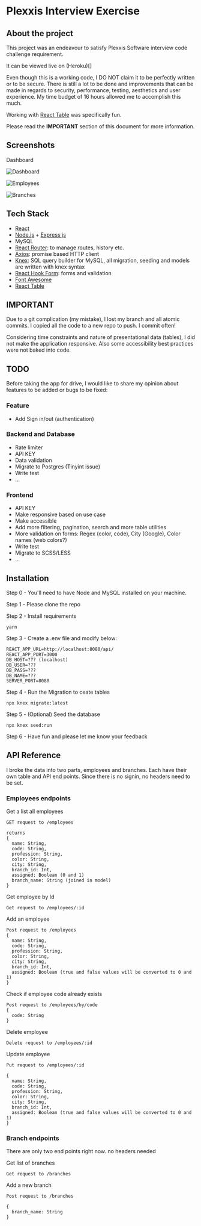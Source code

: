 # Plexxis Interview Exercise
## About the project
This project was an endeavour to satisfy Plexxis Software interview code challenge requirement.

It can be viewed live on (Heroku)[]

Even though this is a working code, I DO NOT claim it to be perfectly written or to be secure. There is still a lot to be done and improvements that can be made in regards to security, performance, testing, aesthetics and user experience. My time budget of 16 hours allowed me to accomplish this much.

Working with [React Table](https://react-table.tanstack.com/) was specifically fun.

Please read the __IMPORTANT__ section of this document for more information.

## Screenshots

Dashboard

![Dashboard](https://raw.githubusercontent.com/informagician/plexxis-interview/main/public/images/dashboard.png "Dashboard")

![Employees](https://raw.githubusercontent.com/informagician/plexxis-interview/main/public/images/employees.png "Employees")

![Branches](https://raw.githubusercontent.com/informagician/plexxis-interview/main/public/images/branch.png "Branches")


## Tech Stack

- [React](https://reactjs.org/)
- [Node.js](https://nodejs.org/en/) + [Express js](https://expressjs.com/)
- MySQL
- [React Router](https://reactrouter.com/): to manage routes, history etc.
- [Axios](https://github.com/axios/axios): promise based HTTP client
- [Knex](http://knexjs.org/): SQL query builder for MySQL, all migration, seeding and models are written with knex syntax
- [React Hook Form](https://react-hook-form.com/): forms and validation
- [Font Awesome](https://fontawesome.com/)
- [React Table](https://react-table.tanstack.com/)

## IMPORTANT 
Due to a git complication (my mistake), I lost my branch and all atomic commits. I copied all the code to a new repo to push. I commit often!

Considering time constraints and nature of presentational data (tables), I did not make the application responsive. Also some accessibility best practices were not baked into code.


## TODO
Before taking the app for drive, I would like to share my opinion about features to be added or bugs to be fixed:

### Feature
- Add Sign in/out (authentication)

### Backend and Database
- Rate limiter
- API KEY
- Data validation
- Migrate to Postgres (Tinyint issue)
- Write test
- ...

### Frontend
- API KEY
- Make responsive based on use case
- Make accessible
- Add more filtering, pagination, search and more table utilities
- More validation on forms: Regex (color, code), City (Google), Color names (web colors?)
- Write test
- Migrate to SCSS/LESS
- ...

## Installation

Step 0 - You'll need to have Node and MySQL installed on your machine.

Step 1 - Please clone the repo

Step 2 - Install requirements

```
yarn
```

Step 3 - Create a .env file and modify below:

```
REACT_APP_URL=http://localhost:8080/api/
REACT_APP_PORT=3000
DB_HOST=??? (localhost)
DB_USER=???
DB_PASS=???
DB_NAME=???
SERVER_PORT=8080
```

Step 4 - Run the Migration to ceate tables

``` 
npx knex migrate:latest 
```

Step 5 - (Optional) Seed the database

``` 
npx knex seed:run 
```

Step 6 - Have fun and please let me know your feedback


## API Reference

I broke the data into two parts, employees and branches. Each have their own table and API end points.
Since there is no signin, no headers need to be set.

### Employees endpoints

Get a list all employees
```
GET request to /employees

returns
{
  name: String,
  code: String,
  profession: String,
  color: String,
  city: String,
  branch_id: Int,
  assigned: Boolean (0 and 1)
  branch_name: String (joined in model)
}
```

Get employee by Id
```
Get request to /employees/:id
```

Add an employee
```
Post request to /employees
{
  name: String,
  code: String,
  profession: String,
  color: String,
  city: String,
  branch_id: Int,
  assigned: Boolean (true and false values will be converted to 0 and 1)
}
```

Check if employee code already exists
```
Post request to /employees/by/code
{
  code: String
}
```

Delete employee
```
Delete request to /employees/:id
```

Update employee
```
Put request to /employees/:id

{
  name: String,
  code: String,
  profession: String,
  color: String,
  city: String,
  branch_id: Int,
  assigned: Boolean (true and false values will be converted to 0 and 1)
}
```

### Branch endpoints

There are only two end points right now. no headers needed

Get list of branches
```
Get request to /branches
```

Add a new branch
```
Post request to /branches

{
  branch_name: String
}
```